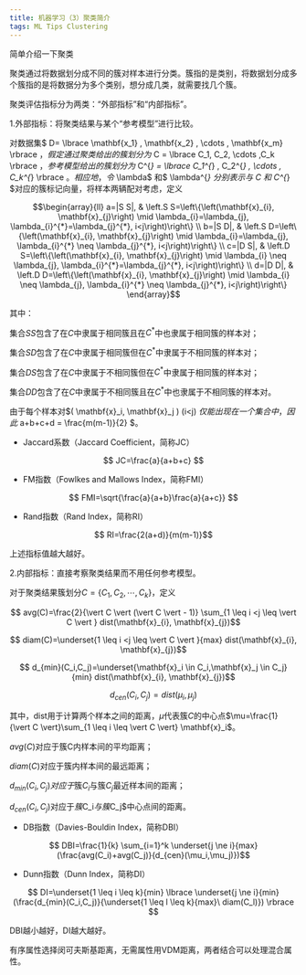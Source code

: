 ```yaml
---
title: 机器学习（3）聚类简介
tags: ML Tips Clustering
---
```


简单介绍一下聚类

<!--more-->

聚类通过将数据划分成不同的簇对样本进行分类。簇指的是类别，将数据划分成多个簇指的是将数据分为多个类别，想分成几类，就需要找几个簇。

聚类评估指标分为两类：“外部指标”和“内部指标”。

1.外部指标：将聚类结果与某个“参考模型”进行比较。

对数据集$ D= \lbrace \mathbf{x_1} , \mathbf{x_2} , \cdots , \mathbf{x_m} \rbrace $，假定通过聚类给出的簇划分为$ C = \lbrace C_1, C_2, \cdots ,C_k  \rbrace $，参考模型给出的簇划分为$ C^{*} = \lbrace C_1^{*} , C_2^{*} , \cdots , C_k^{*} \rbrace $。相应地，令$ \lambda$ 和$ \lambda^{*} $分别表示与$ C $和$ C^{*} $对应的簇标记向量，将样本两辆配对考虑，定义

$$\begin{array}{ll}
a=|S S|, & \left.S S=\left\{\left(\mathbf{x}_{i}, \mathbf{x}_{j}\right) \mid \lambda_{i}=\lambda_{j}, \lambda_{i}^{*}=\lambda_{j}^{*}, i<j\right)\right\} \\
b=|S D|, & \left.S D=\left\{\left(\mathbf{x}_{i}, \mathbf{x}_{j}\right) \mid \lambda_{i}=\lambda_{j}, \lambda_{i}^{*} \neq \lambda_{j}^{*}, i<j\right)\right\} \\
c=|D S|, & \left.D S=\left\{\left(\mathbf{x}_{i}, \mathbf{x}_{j}\right) \mid \lambda_{i} \neq \lambda_{j}, \lambda_{i}^{*}=\lambda_{j}^{*}, i<j\right)\right\} \\
d=|D D|, & \left.D D=\left\{\left(\mathbf{x}_{i}, \mathbf{x}_{j}\right) \mid \lambda_{i} \neq \lambda_{j}, \lambda_{i}^{*} \neq \lambda_{j}^{*}, i<j\right)\right\}
\end{array}$$

其中：

集合$SS$包含了在$C$中隶属于相同簇且在$C^{*}$中也隶属于相同簇的样本对；

集合$SD$包含了在$C$中隶属于相同簇但在$C^{*}$中隶属于不相同簇的样本对；

集合$DS$包含了在$C$中隶属于不相同簇但在$C^{*}$中隶属于相同簇的样本对；

集合$DD$包含了在$C$中隶属于不相同簇且在$C^{*}$中也隶属于不相同簇的样本对。

由于每个样本对$( \mathbf{x}_i, \mathbf{x}_j ) (i<j) $仅能出现在一个集合中，因此$ a+b+c+d = \frac{m(m-1)}{2} $。

- Jaccard系数（Jaccard Coefficient，简称JC）

$$ JC=\frac{a}{a+b+c} $$

- FM指数（Fowlkes and Mallows Index，简称FMI）

$$ FMI=\sqrt{\frac{a}{a+b}\frac{a}{a+c}} $$

- Rand指数（Rand Index，简称RI）

$$ RI=\frac{2(a+d)}{m(m-1)}$$

上述指标值越大越好。

2.内部指标：直接考察聚类结果而不用任何参考模型。

对于聚类结果簇划分$C=\lbrace C_1, C_2,\cdots,C_k \rbrace$，定义

$$ avg(C)=\frac{2}{\vert C \vert (\vert C \vert - 1)} \sum_{1 \leq i <j \leq \vert C \vert } dist(\mathbf{x}_{i}, \mathbf{x}_{j})$$

$$ diam(C)=\underset{1 \leq i <j \leq \vert C \vert }{max} dist(\mathbf{x}_{i}, \mathbf{x}_{j})$$

$$ d_{min}(C_i,C_j)=\underset{\mathbf{x}_i \in C_i,\mathbf{x}_j \in C_j}{min} dist(\mathbf{x}_{i}, \mathbf{x}_{j})$$

$$ d_{cen}(C_i,C_j)=dist(\mu_i,\mu_j)$$

其中，dist用于计算两个样本之间的距离，$\mu$代表簇$C$的中心点$\mu=\frac{1}{\vert C \vert}\sum_{1 \leq i \leq \vert C \vert} \mathbf{x}_i$。

$avg(C)$对应于簇C内样本间的平均距离；

$diam(C)$对应于簇内样本间的最远距离；

$d_{min}(C_i,C_j)对应于$簇$C_i$与簇$C_j$最近样本间的距离；

$d_{cen}(C_i,C_j)$对应于$簇$C_i$与簇$C_j$中心点间的距离。

- DB指数（Davies-Bouldin Index，简称DBI）

$$ DBI=\frac{1}{k} \sum_{i=1}^k \underset{j \ne i}{max} (\frac{avg(C_i)+avg(C_j)}{d_{cen}(\mu_i,\mu_j)})$$


- Dunn指数（Dunn Index，简称DI）

$$ DI=\underset{1 \leq i \leq k}{min} \lbrace \underset{j \ne i}{min} (\frac{d_{min}(C_i,C_j)}{\underset{1 \leq l \leq k}{max}\ diam(C_l)}) \rbrace $$

DBI越小越好，DI越大越好。

有序属性选择闵可夫斯基距离，无需属性用VDM距离，两者结合可以处理混合属性。

